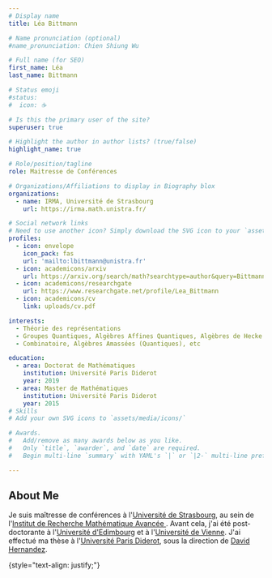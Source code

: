```yaml
---
# Display name
title: Léa Bittmann

# Name pronunciation (optional)
#name_pronunciation: Chien Shiung Wu

# Full name (for SEO)
first_name: Léa
last_name: Bittmann

# Status emoji
#status:
#  icon: ☕️

# Is this the primary user of the site?
superuser: true

# Highlight the author in author lists? (true/false)
highlight_name: true

# Role/position/tagline
role: Maitresse de Conférences

# Organizations/Affiliations to display in Biography blox
organizations:
  - name: IRMA, Université de Strasbourg
    url: https://irma.math.unistra.fr/

# Social network links
# Need to use another icon? Simply download the SVG icon to your `assets/media/icons/` folder.
profiles:
  - icon: envelope
    icon_pack: fas
    url: 'mailto:lbittmann@unistra.fr'
  - icon: academicons/arxiv
    url: https://arxiv.org/search/math?searchtype=author&query=Bittmann%2C+L
  - icon: academicons/researchgate
    url: https://www.researchgate.net/profile/Lea_Bittmann
  - icon: academicons/cv
    link: uploads/cv.pdf

interests:
  - Théorie des représentations
  - Groupes Quantiques, Algèbres Affines Quantiques, Algèbres de Hecke (Doublement) Affines, etc
  - Combinatoire, Algèbres Amassées (Quantiques), etc

education:
  - area: Doctorat de Mathématiques
    institution: Université Paris Diderot
    year: 2019
  - area: Master de Mathématiques
    institution: Université Paris Diderot
    year: 2015
# Skills
# Add your own SVG icons to `assets/media/icons/`

# Awards.
#   Add/remove as many awards below as you like.
#   Only `title`, `awarder`, and `date` are required.
#   Begin multi-line `summary` with YAML's `|` or `|2-` multi-line prefix and indent 2 spaces below.

---
```


## About Me

Je suis maîtresse de conférences à l'[Université de Strasbourg](https://www.unistra.fr/), au sein de l'[Institut de Recherche Mathématique Avancée ](https://irma.math.unistra.fr/).
Avant cela, j'ai été post-doctorante à l'[Université d'Edimbourg](https://hodge.maths.ed.ac.uk/tiki/Welcome) et  à l'[Université de Vienne](https://mathematik.univie.ac.at/en/). J'ai effectué ma thèse à l'[Université Paris Diderot](https://u-paris.fr/en/), sous la direction de [David Hernandez](https://webusers.imj-prg.fr/~david.hernandez/).

{style="text-align: justify;"}
